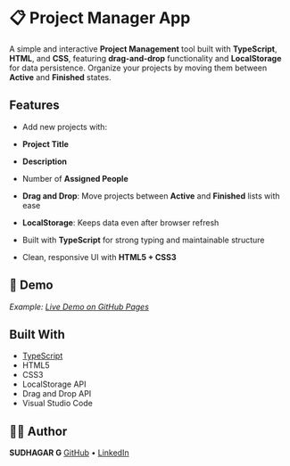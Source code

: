 # 📋 Project Manager App

A simple and interactive **Project Management** tool built with **TypeScript**, **HTML**, and **CSS**, featuring **drag-and-drop** functionality and **LocalStorage** for data persistence. Organize your projects by moving them between **Active** and **Finished** states.

##  Features

*  Add new projects with:

  * **Project Title**
  * **Description**
  * Number of **Assigned People**
*  **Drag and Drop**: Move projects between **Active** and **Finished** lists with ease
*  **LocalStorage**: Keeps data even after browser refresh
*  Built with **TypeScript** for strong typing and maintainable structure
*  Clean, responsive UI with **HTML5 + CSS3**

## 🎥 Demo

*Example: [Live Demo on GitHub Pages](https://sudhagar-242.github.io/Project_Manager)*

##  Built With

* [TypeScript](https://www.typescriptlang.org/)
* HTML5
* CSS3
* LocalStorage API
* Drag and Drop API
* Visual Studio Code


## 🧑‍💻 Author

**SUDHAGAR G**
[GitHub](https://github.com/Sudhagar-242) • [LinkedIn](https://www.linkedin.com/in/sudhagar242/)
